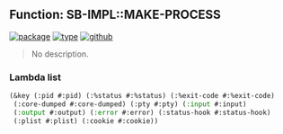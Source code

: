 ## Function: SB-IMPL::MAKE-PROCESS
[![package](https://img.shields.io/badge/Package-SB--IMPL-5f9ea0.svg?style=social&colorA=999999)](../) [![type](https://img.shields.io/badge/Type-Function-5f9ea0.svg?style=social&colorA=999999)](../#function) [![github](https://img.shields.io/badge/GitHub-View_the_source-5f9ea0.svg?style=social&colorA=999999&logo=github)](https://github.com/sbcl/sbcl/blob/master/src/code/run-program.lisp/) 

> No description.

### Lambda list
```cl
(&key (:pid #:pid) (:%status #:%status) (:%exit-code #:%exit-code)
 (:core-dumped #:core-dumped) (:pty #:pty) (:input #:input)
 (:output #:output) (:error #:error) (:status-hook #:status-hook)
 (:plist #:plist) (:cookie #:cookie))
```
